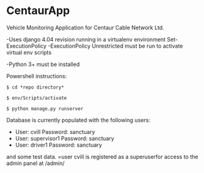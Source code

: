# CentaurApp
Vehicle Monitoring Application  for Centaur Cable  Network Ltd.

-Uses django 4.04 revision running in a virtualenv environment
Set-ExecutionPolicy -ExecutionPolicy Unrestricted must be run to  activate virtual env scripts

-Python 3+ must be installed



Powershell instructions:
```
$ cd *repo directory*

```
```
$ env/Scripts/activate
```
```
$ python manage.py runserver
```

Database is currently populated with the following users:
* User: cvill Password: sanctuary
* User: supervisor1 Password: sanctuary
* User: driver1 Password: sanctuary

and some test  data.
=user cvill is registered as a superuserfor access to the admin panel at /admin/
